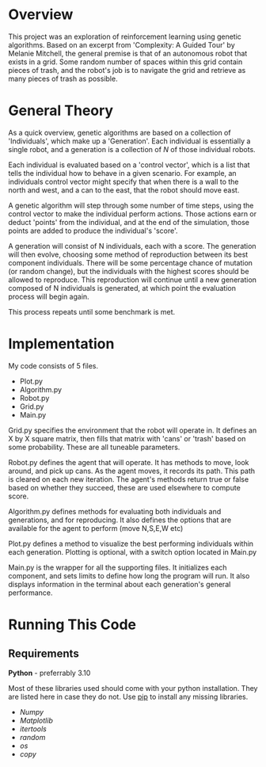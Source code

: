 # Overview
This project was an exploration of reinforcement learning using genetic algorithms.
Based on an excerpt from 'Complexity: A Guided Tour' by Melanie Mitchell, the general premise is that of an autonomous robot that exists in a grid. Some random number of spaces within this grid contain pieces of trash, and the robot's job is to navigate the grid and retrieve as many pieces of trash as possible.

# General Theory
As a quick overview, genetic algorithms are based on a collection of 'Individuals', which make up a 'Generation'.
Each individual is essentially a single robot, and a generation is a collection of *N* of those individual robots.

Each individual is evaluated based on a 'control vector', which is a list that tells the individual how to behave in a given scenario.
For example, an individuals control vector might specify that when there is a wall to the north and west, and a can to the east, that the robot should move east.

A genetic algorithm will step through some number of time steps, using the control vector to make the individual perform actions. 
Those actions earn or deduct 'points' from the individual, and at the end of the simulation, those points are added to produce the individual's 'score'.

A generation will consist of N individuals, each with a score. The generation will then evolve, choosing some method of reproduction between its best component individuals.
There will be some percentage chance of mutation (or random change), but the individuals with the highest scores should be allowed to reproduce.
This reproduction will continue until a new generation composed of N individuals is generated, at which point the evaluation process will begin again.

This process repeats until some benchmark is met.

# Implementation
My code consists of 5 files. 
- Plot.py
- Algorithm.py
- Robot.py
- Grid.py
- Main.py

Grid.py specifies the environment that the robot will operate in. It defines an X by X square matrix, then fills that matrix with 'cans' or 'trash' based on some probability.
These are all tuneable parameters.

Robot.py defines the agent that will operate. It has methods to move, look around, and pick up cans.
As the agent moves, it records its path. This path is cleared on each new iteration.
The agent's methods return true or false based on whether they succeed, these are used elsewhere to compute score.

Algorithm.py defines methods for evaluating both individuals and generations, and for reproducing.
It also defines the options that are available for the agent to perform (move N,S,E,W etc)

Plot.py defines a method to visualize the best performing individuals within each generation.
Plotting is optional, with a switch option located in Main.py

Main.py is the wrapper for all the supporting files.
It initializes each component, and sets limits to define how long the program will run. 
It also displays information in the terminal about each generation's general performance.

# Running This Code
## Requirements
**Python** - preferrably 3.10

Most of these libraries used should come with your python installation. They are listed here in case they do not.
Use [pip](https://pypi.org/project/pip/) to install any missing libraries.
- *Numpy*
- *Matplotlib*
- *itertools*
- *random*
- *os*
- *copy*

